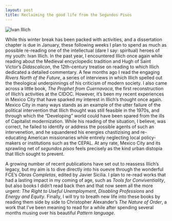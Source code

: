 ```yaml
---
layout: post
title: Reclaiming the good life from the Segundos Pisos
---
```


![Ivan Illich](https://robbbeck.files.wordpress.com/2011/05/illich.jpg)

While this winter break has been packed with activities, and a dissertation chapter is due in January, these following weeks I plan to spend as much as possible re-reading one of the intellectual (dare I say: spiritual) heroes of my youth: Ivan Illich. In the past year, I encountered Illich once again while reading about the Medieval encyclopedic tradition and Hugh of Saint Victor’s *Didascalicon*, the 12th-century treatise on reading to which Illich dedicated a detailed commentary. A few months ago I read the engaging *Rivers North of the Future*, a series of interviews in which Illich spelled out the theological underpinnings of his criticism of modern society.  I also came across a little book, *The Prophet from Cuernavaca*, the first reconstruction of Illich’s activities at the CIDOC. However, it’s been my recent experiences in Mexico City that have sparked my interest in Illich’s thought once again. Mexico City in many ways stands as an example of the utter failure of the political intervention that Illich thought was still feasible in the 1970s, and through which the “Developing” world could have been spared from the ills of Capitalist modernization. While his reading of the situation, I believe, was correct, he failed to identify or address the possible agents of such an intervenetion, and he squandered his energies chastizising and re-educating American missionaries while entirely neglecting local policy-makers or institutions such as the CEPAL. At any rate, Mexico City and its sprawling net of  *segundos pisos* feels precisely as the kind urban distopia that Illich sought to prevent.

A growing number of recent publications have set out to reassess Illich’s legacy, but my aim is to dive directly into his ouevre through the wonderful FCE’s *Obras Completas*, edited by Javier Sicilia.  I plan to re-read works that had a lasting impact in my coming of age, such as *Tools for Conviventiality*, but also books I didn’t read back then and that now seem all the more urgent: *The Right to Useful Unemployment*, *Disabling Professions* and *Energy and Equity*.  Finally, I will try to breath new life into these books by reading them side by side to Christopher Alexander’s *The Nature of Order*, a work that I’ve been meaning to read for a while after spending several months musing over his beautiful *Pattern language*.
